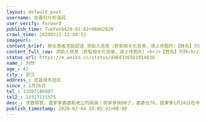```yaml
---
layout: default_post
username: 坐看红叶听海风
user_verify: forward
publish_time: TueFeb0420:05:02+08002020
crawl_time: 20200212-12:40:51
imageurl: 
content_brief: 肺炎患者求助超话 求助人信息（若有相关化验单，请上传图片）【姓名】刘然【年龄】42【所在城市】武汉【所在小区、社区】武昌徐东社区【患病时间】1月26日【联系方式】13307186897【其他紧急联系人】13317115575【病情描述】 求救帮我，我爹爹婆婆和老公均染病！我爹爹快80了，婆婆也76， ...全文
content_full_raw: 求助人信息（若有相关化验单，请上传图片）<br/>【姓名】刘然<br/>【年龄】42<br/>【所在城市】武汉<br/>【所在小区、社区】武昌徐东社区<br/>【患病时间】1月26日<br/>【联系方式】13307186897<br/>【其他紧急联系人】13317115575<br/>【病情描述】求救帮我，我爹爹婆婆和老公均染病！我爹爹快80了，婆婆也76，我爹爹1月26日在中南医院检查cT，提示有淡薄玻璃影，肺部感染，因我爹爹原来就有慢阻肺，所以医生不能确定是否是新冠，只开药要自己回家吃，并要我们到七医院去检查核酸盒子，我们到七医院后前面排了很长的队，只能登记预约，我们只能回来自己吃药，接着我婆婆和我老公也感冒了，2号早上我爹爹血氧降到了68，我老公拖着疲惫身体把我爹爹婆婆拖到七医院去再次检查，我婆婆cT提示病毒性肺炎，打了针但没床位住院，经过社区沟通，终于于当晚10点安排了武汉紫荆医院，我爹爹到达当晚，就晕迷了，该院没有呼吸机，只能吸氧，现在情况非常糟糕，血氧一直在60左右徘徊，我婆婆和老公情况也不好，他们被安排在四楼，等待打针，说是没有物资，只能干等，也无法做测试，不确诊就无法入大医院治疗。情况紧急，希望有条件的医院联系我，让我爹爹婆婆老公按受全面治疗，我爹爹快不行了求求大家了，联系电话13307186897
status_url: https://m.weibo.cn/status/4468336501014830
name_: 刘然
age_: 42
city_: 武汉
address_: 武昌徐东社区
since_: 1月26日
tel_: 13307186897
tel2_: 13317115575
desc_: 求救帮我，我爹爹婆婆和老公均染病！我爹爹快80了，婆婆也76，我爹爹1月26日在中南医院检查cT，提示有淡薄玻璃影，肺部感染，因我爹爹原来就有慢阻肺，所以医生不能确定是否是新冠，只开药要自己回家吃，并要我们到七医院去检查核酸盒子，我们到七医院后前面排了很长的队，只能登记预约，我们只能回来自己吃药，接着我婆婆和我老公也感冒了，2号早上我爹爹血氧降到了68，我老公拖着疲惫身体把我爹爹婆婆拖到七医院去再次检查，我婆婆cT提示病毒性肺炎，打了针但没床位住院，经过社区沟通，终于于当晚10点安排了武汉紫荆医院，我爹爹到达当晚，就晕迷了，该院没有呼吸机，只能吸氧，现在情况非常糟糕，血氧一直在60左右徘徊，我婆婆和老公情况也不好，他们被安排在四楼，等待打针，说是没有物资，只能干等，也无法做测试，不确诊就无法入大医院治疗。情况紧急，希望有条件的医院联系我，让我爹爹婆婆老公按受全面治疗，我爹爹快不行了求求大家了，联系电话13307186897
publish_timestamp: 2020-02-04 20:05:02+08:00
---
```

